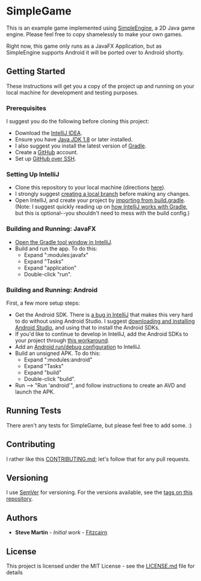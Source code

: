 # SimpleGame

This is an example game implemented using [SimpleEngine](https://github.com/fitzcairn/SimpleEngine), a 2D Java game engine.  Please feel free to copy shamelessly to make your own games.

Right now, this game only runs as a JavaFX Application, but as SimpleEngine supports Android it will be ported over to Android shortly.

## Getting Started

These instructions will get you a copy of the project up and running on your local machine for development and testing purposes.

### Prerequisites

I suggest you do the following before cloning this project:

* Download the [IntelliJ IDEA](https://www.jetbrains.com/idea/download).
* Ensure you have [Java JDK 1.8](http://www.oracle.com/technetwork/java/javase/downloads/index.html) or later installed.
* I also suggest you install the latest version of [Gradle](https://gradle.org/install/).
* Create a [GitHub](https://github.com/) account.
* Set up [GitHub over SSH](https://help.github.com/articles/connecting-to-github-with-ssh/).

### Setting Up IntelliJ

* Clone this repository to your local machine (directions [here](https://help.github.com/articles/cloning-a-repository/)).
* I strongly suggest [creating a local branch](https://git-scm.com/book/en/v2/Git-Branching-Basic-Branching-and-Merging) before making any changes.
* Open IntelliJ, and create your project by [importing from build.gradle](https://www.jetbrains.com/help/idea/gradle.html#gradle_import). (Note: I suggest quickly reading up on [how IntelliJ works with Gradle](https://www.jetbrains.com/help/idea/getting-started-with-gradle.html), but this is optional--you shouldn't need to mess with the build config.)

### Building and Running: JavaFX

* [Open the Gradle tool window in IntelliJ](https://www.jetbrains.com/help/idea/jetgradle-tool-window.html).
* Build and run the app.  To do this:
    * Expand ":modules:javafx"
    * Expand "Tasks"
    * Expand "application"
    * Double-click "run".

### Building and Running: Android

First, a few more setup steps:

* Get the Android SDK.  There is [a bug in IntelliJ](https://youtrack.jetbrains.com/issue/IDEA-180999) that makes this very hard to do without using Android Studio.  I suggest [downloading and installing Android Studio](https://developer.android.com/studio/install?pkg=tools), and using that to install the Android SDKs.
* If you'd like to continue to develop in IntelliJ, add the Android SDKs to your project through [this workaround](https://stackoverflow.com/questions/45268254/how-do-i-install-the-standalone-android-sdk-and-then-add-it-to-intellij-idea-on/45268592#45268592).
* Add an [Android run/debug configuration](https://www.jetbrains.com/help/idea/running-and-debugging-android-applications.html) to IntelliJ.
* Build an unsigned APK.  To do this:
    * Expand ":modules:android"
    * Expand "Tasks"
    * Expand "build"
    * Double-click "build".
* Run --> "Run 'android'", and follow instructions to create an AVD and launch the APK.

## Running Tests

There aren't any tests for SimpleGame, but please feel free to add some. :)

## Contributing

I rather like this [CONTRIBUTING.md](https://gist.github.com/PurpleBooth/b24679402957c63ec426); let's follow that for any pull requests.

## Versioning

I use [SemVer](http://semver.org/) for versioning. For the versions available, see the [tags on this repository](https://github.com/fitzcairn/SimpleGame/tags).

## Authors

* **Steve Martin** - *Initial work* - [Fitzcairn](https://github.com/fitzcairn)

## License

This project is licensed under the MIT License - see the [LICENSE.md](LICENSE.md) file for details

